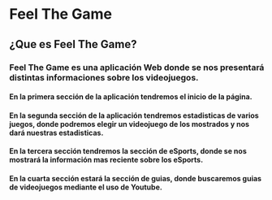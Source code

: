 # Feel The Game

## ¿Que es Feel The Game?

### Feel The Game es una aplicación Web donde se nos presentará distintas informaciones sobre los videojuegos.

#### En la primera sección de la aplicación tendremos el inicio de la página.

#### En la segunda sección de la aplicación tendremos estadisticas de varios juegos, donde podremos elegir un videojuego de los mostrados y nos dará nuestras estadisticas.

#### En la tercera sección tendremos la sección de eSports, donde se nos mostrará la información mas reciente sobre los eSports.

#### En la cuarta sección estará la sección de guias, donde buscaremos guias de videojuegos mediante el uso de Youtube.
